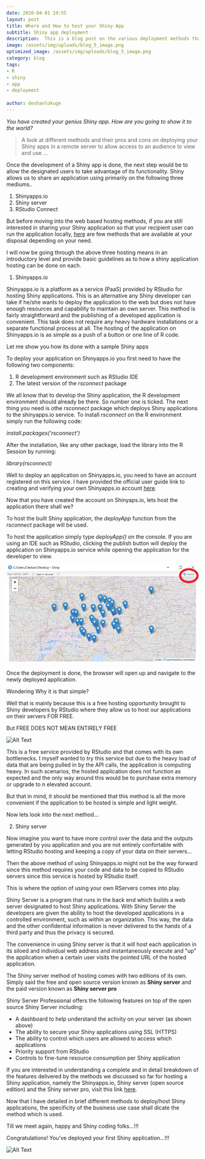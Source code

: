 ```yaml
---
date: 2020-04-01 19:55
layout: post
title: Where and How to host your Shiny App
subtitle: Shiny app deployment
description:  This is a blog post on the various deployment methods that can be used to host your Shiny App.
image: /assets/img/uploads/blog_5_image.png
optimized_image: /assets/img/uploads/blog_5_image.png
category: blog
tags:
- R
- shiny
- app
- deployment

author: deshanlokuge
---
```


_You have created your genius Shiny app. How are you going to show it to the world?_

> A look at different methods and their pros and cons on deploying your Shiny apps in a remote server to allow access to an audience to view and use ...

Once the development of a Shiny app is done, the next step would be to allow the designated users to take advantage of its functionality.
Shiny allows us to share an application using primarily on the following three mediums..

1. Shinyapps.io
2. Shiny server
3. RStudio Connect

But before moving into the web based hosting methods, if you are still interested in sharing your Shiny application so that your recipient user can run the application locally, [here](https://shiny.rstudio.com/articles/deployment-local.html) are few methods that are available at your disposal depending on your need.

I will now be going through the above three hosting means in an introductory level and provide basic guidelines as to how a shiny application hosting can be done on each.

1. Shinyapps.io

Shinyapps.io is a platform as a service (PaaS) provided by RStudio for hosting Shiny applications.
This is an alternative any Shiny developer can take if he/she wants to deploy the application to the web but does not have enough resources and capability to maintain an own server.
This method is fairly straightforward and the publishing of a developed application is convenient. This task does not require any heavy hardware installations or a separate functional process at all.
The hosting of the application on Shinyapps.io is as simple as a push of a button or one line of R code.

Let me show you how its done with a sample Shiny apps

To deploy your application on Shinyapps.io you first need to have the following two components:

1. R development environment such as RStudio IDE
2. The latest version of the _rsconnect_ package

We all know that to develop the Shiny application, the R development environment should already be there. So number one is ticked.
The next thing you need is othe _rsconnect_ package which deploys Shiny applications to the shinyapps.io service.
To install  _rsconnect_ on the R environment simply run the following code:

_install.packages('rsconnect')_


After the installation, like any other package, load the library into the R Session by running:

_library(rsconnect)_

Well to deploy an application on Shinyapps.io, you need to have an account registered on this service. I have provided the official user guide link to creating and verifying your own Shinyapps.io account [here](https://docs.rstudio.com/shinyapps.io/getting-started.html#CreateAccount).

Now that you have created the account on Shinyaps.io, lets host the application there shall we?

To host the built Shiny application, the _deployApp_ function from the _rsconnect_ package will be used.

To host the application simply type _deployApp()_ on the console. If you are using an IDE such as RStudio, clicking the publish button will deploy the application on Shinyapps.io service while opening the application for the developer to view.

![Shinyappsio Publish Button](/assets/img/uploads/blog_5_Shinyappio_publish_button.png)

Once the deployment is done, the browser will open up and navigate to the newly deployed application.


Wondering Why it is that simple?

Well that is mainly because this is a free hosting opportunity brought to Shiny developers by RStudio where they allow us to host our applications on their servers FOR FREE.

But FREE DOES NOT MEAN ENTIRELY FREE

![Alt Text](https://media.giphy.com/media/FeiQbJ2BjZLoHdD5oB/giphy.gif)

This is a free service provided by RStudio and that comes with its own bottlenecks. I myself wanted to try this service but due to the heavy load of data that are being pulled in by the API calls, the application is computing heavy. In such scenarios, the hosted application does not function as expected and the only way around this would be to purchase extra memory or upgrade to n elevated account.

But that in mind, it should be mentioned that this method is all the more convenient if the application to be hosted is simple and light weight.


Now lets look into the next method...

2. Shiny server

Now imagine you want to have more control over the data and the outputs generated by you application and you are not entirely confortable with letting RStudio hosting and keeping a copy of your data on their servers...

Then the above method of using Shinyapps.io might not be the way forward since this method requires your code and data to be copied to RStudio servers since this service is hosted by RStudio itself.

This is where the option of using your own RServers comes into play.

Shiny Server is a program that runs in the back end which builds a web server designated to host Shiny applications. With Shiny Server the developers are given the ability to host the developed applications in a controlled environment, such as within an organization. This way, the data and the other confidential information is never delivered to the hands of a third party and thus the privacy is secured.

The convenience in using Shiny server is that it will host each application in its siloed and individual web address and instantaneously execute and "up" the application when a certain user visits the pointed URL of the hosted application.

The Shiny server method of hosting comes with two editions of its own. Simply said the free and open source version known as **Shiny server** and the paid version known as **Shiny server pro**

Shiny Server Professional offers the following features on top of the open source Shiny Server including:

* A dashboard to help understand the activity on your server (as shown above)
* The ability to secure your Shiny applications using SSL (HTTPS)
* The ability to control which users are allowed to access which applications
* Priority support from RStudio
* Controls to fine-tune resource consumption per Shiny application

If you are interested in understanding a complete and in detail breakdown of the features delivered by the methods we discussed so far for hosting a Shiny application, namely the Shinyapps.io,
Shiny server (open source edition) and the Shiny server pro, visit this link [here](https://rstudio.com/products/shiny/shiny-server/).

Now that I have detailed in brief different methods to deploy/host Shiny applications, the specificity of the business use case shall dicate the method which is used.

Till we meet again, happy and Shiny coding folks...!!!

Congratulations! You’ve deployed your first Shiny application...!!!

![Alt Text](https://media.giphy.com/media/AuOqJpiRMOdsQ/giphy.gif)

